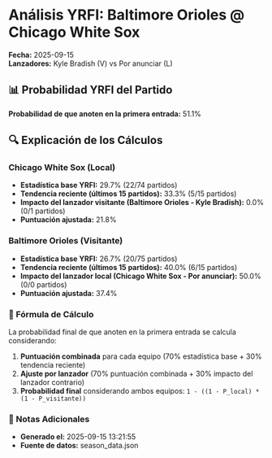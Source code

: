 # Análisis YRFI: Baltimore Orioles @ Chicago White Sox

**Fecha:** 2025-09-15  
**Lanzadores:** Kyle Bradish (V) vs Por anunciar (L)

## 📊 Probabilidad YRFI del Partido

**Probabilidad de que anoten en la primera entrada:** 51.1%

## 🔍 Explicación de los Cálculos

### Chicago White Sox (Local)
- **Estadística base YRFI:** 29.7% (22/74 partidos)
- **Tendencia reciente (últimos 15 partidos):** 33.3% (5/15 partidos)
- **Impacto del lanzador visitante (Baltimore Orioles - Kyle Bradish):** 0.0% (0/1 partidos)
- **Puntuación ajustada:** 21.8%

### Baltimore Orioles (Visitante)
- **Estadística base YRFI:** 26.7% (20/75 partidos)
- **Tendencia reciente (últimos 15 partidos):** 40.0% (6/15 partidos)
- **Impacto del lanzador local (Chicago White Sox - Por anunciar):** 50.0% (0/0 partidos)
- **Puntuación ajustada:** 37.4%

### 📝 Fórmula de Cálculo

La probabilidad final de que anoten en la primera entrada se calcula considerando:
1. **Puntuación combinada** para cada equipo (70% estadística base + 30% tendencia reciente)
2. **Ajuste por lanzador** (70% puntuación combinada + 30% impacto del lanzador contrario)
3. **Probabilidad final** considerando ambos equipos: `1 - ((1 - P_local) * (1 - P_visitante))`

### 📌 Notas Adicionales

- **Generado el:** 2025-09-15 13:21:55
- **Fuente de datos:** season_data.json
